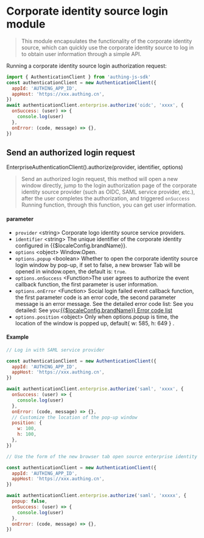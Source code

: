 # Corporate identity source login module

<LastUpdated/>

> This module encapsulates the functionality of the corporate identity source, which can quickly use the corporate identity source to log in to obtain user information through a simple API.

Running a corporate identity source login authorization request:

```javascript
import { AuthenticationClient } from 'authing-js-sdk'
const authenticationClient = new AuthenticationClient({
  appId: 'AUTHING_APP_ID',
  appHost: 'https://xxx.authing.cn',
})
await authenticationClient.enterprise.authorize('oidc', 'xxxx', {
  onSuccess: (user) => {
    console.log(user)
  },
  onError: (code, message) => {},
})
```

## Send an authorized login request

EnterpriseAuthenticationClient().authorize(provider, identifier, options)

> Send an authorized login request, this method will open a new window directly, jump to the login authorization page of the corporate identity source provider (such as OIDC, SAML service provider, etc.), after the user completes the authorization, and triggered `onSuccess` Running function, through this function, you can get user information.

#### parameter

- `provider` \<string\> Corporate logo identity source service providers.
- `identifier` \<string\> The unique identifier of the corporate identity configured in {{$localeConfig.brandName}}.
- `options` \<object\> Window.Open.
- `options.popup` \<boolean\> Whether to open the corporate identity source login window by pop-up, if set to false, a new browser Tab will be opened in window.open, the default is: `true`.
- `options.onSuccess` \<Function\>The user agrees to authorize the event callback function, the first parameter is user information.
- `options.onError` \<Function\> Social login failed event callback function, the first parameter code is an error code, the second parameter message is an error message. See the detailed error code list: See you detailed: See you:[{{$localeConfig.brandName}} Error code list](/reference/error-code.md)
- `options.position` \<object\> Only when options.popup is time, the location of the window is popped up, default{ w: 585, h: 649 } .

#### Example

```javascript
// Log in with SAML service provider

const authenticationClient = new AuthenticationClient({
  appId: 'AUTHING_APP_ID',
  appHost: 'https://xxx.authing.cn',
})

await authenticationClient.enterprise.authorize('saml', 'xxxx', {
  onSuccess: (user) => {
    console.log(user)
  },
  onError: (code, message) => {},
  // Customize the location of the pop-up window
  position: {
    w: 100,
    h: 100,
  },
})
```

```javascript
// Use the form of the new browser tab open source enterprise identity login page

const authenticationClient = new AuthenticationClient({
  appId: 'AUTHING_APP_ID',
  appHost: 'https://xxx.authing.cn',
})

await authenticationClient.enterprise.authorize('saml', 'xxxxx', {
  popup: false,
  onSuccess: (user) => {
    console.log(user)
  },
  onError: (code, message) => {},
})
```
